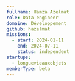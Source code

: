 ```yaml
---
fullname: Hamza Azelmat
role: Data engineer
domaine: Développement
github: hazelmat
missions:
  - start: 2024-01-11
    end: 2024-07-11
    status: independent
startups:
  - longuevieauxobjets
memberType: beta
---
```


